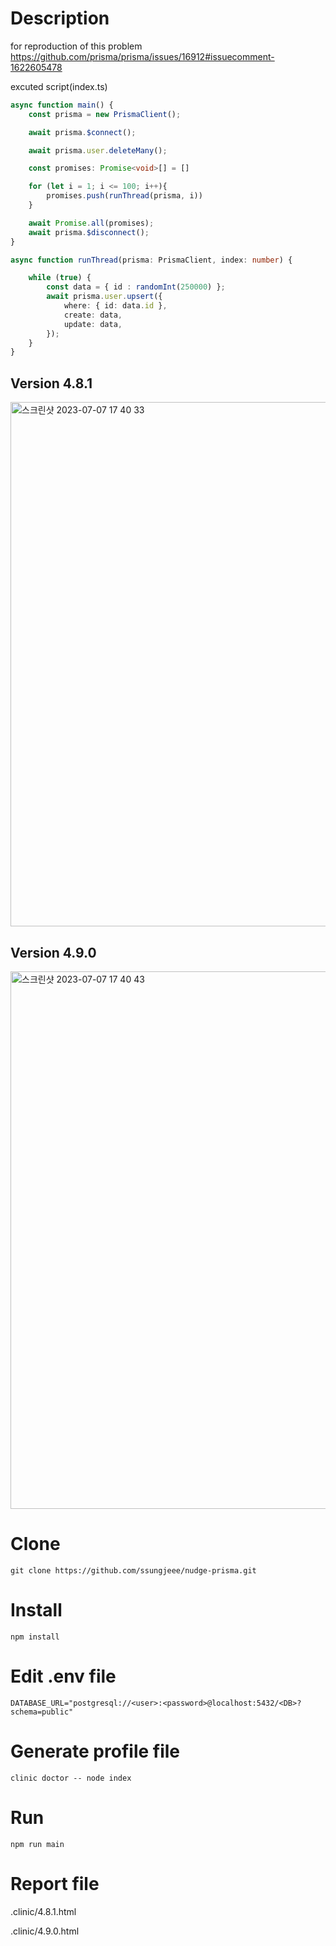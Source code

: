 # Description

for reproduction of this problem 
https://github.com/prisma/prisma/issues/16912#issuecomment-1622605478

excuted script(index.ts)


```typescript
async function main() {
    const prisma = new PrismaClient();

    await prisma.$connect();

    await prisma.user.deleteMany();

    const promises: Promise<void>[] = []

    for (let i = 1; i <= 100; i++){
        promises.push(runThread(prisma, i))
    }

    await Promise.all(promises);
    await prisma.$disconnect();
}

async function runThread(prisma: PrismaClient, index: number) {

    while (true) {
        const data = { id : randomInt(250000) };
        await prisma.user.upsert({
            where: { id: data.id },
            create: data,
            update: data,
        });
    }
}
```


## Version 4.8.1

<img width="839" alt="스크린샷 2023-07-07 17 40 33" src="https://github.com/cashwalk/prisma-issue16912-reproduction/assets/138547449/24e4d4d1-471f-45d4-a9d1-de8840930996">


## Version 4.9.0

<img width="860" alt="스크린샷 2023-07-07 17 40 43" src="https://github.com/cashwalk/prisma-issue16912-reproduction/assets/138547449/ba8fe0e0-170c-4d50-a4ed-5b9b8caab435">

# Clone

```
git clone https://github.com/ssungjeee/nudge-prisma.git
```

# Install
```
npm install
```
# Edit .env file

```
DATABASE_URL="postgresql://<user>:<password>@localhost:5432/<DB>?schema=public"
```

# Generate profile file

```
clinic doctor -- node index
```


# Run
```
npm run main
```



# Report file

.clinic/4.8.1.html

.clinic/4.9.0.html

